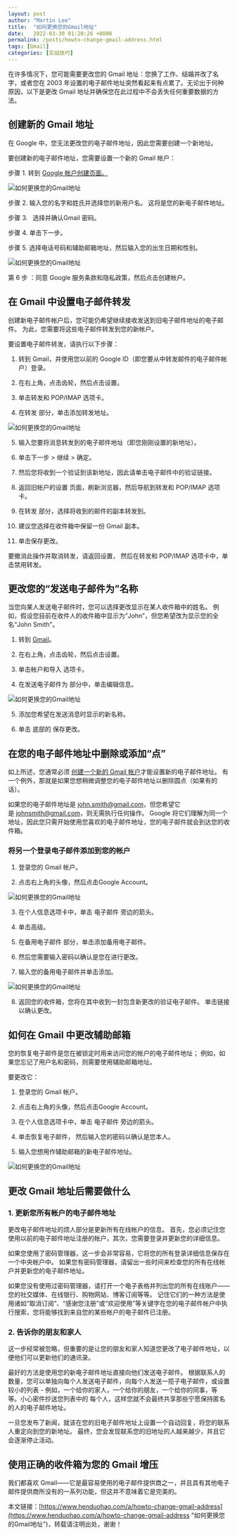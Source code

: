 ```yaml
---
layout: post  
author: "Martin Lee"  
title:  "如何更换您的Gmail地址"  
date:   2022-03-30 01:20:26 +0800  
permalink: /posts/howto-change-gmail-address.html  
tags: [Gmail]  
categories: [实战技巧]  
---
```

在许多情况下，您可能需要更改您的 Gmail 地址：您换了工作、结婚并改了名字，或者您在 2003 年设置的电子邮件地址突然看起来有点累了。无论出于何种原因，以下是更改 Gmail 地址并确保您在此过程中不会丢失任何重要数据的方法。

## 创建新的 Gmail 地址

在 Google 中，您无法更改您的电子邮件地址，因此您需要创建一个新地址。

要创建新的电子邮件地址，您需要设置一个新的 Gmail 帐户：

步骤 1. 转到 [Google 帐户创建页面。](https://accounts.google.com/SignUp)

![如何更换您的Gmail地址](https://p3-juejin.byteimg.com/tos-cn-i-k3u1fbpfcp/af602bf5144848fe936b50a5b8d11989~tplv-k3u1fbpfcp-zoom-1.image)

步骤 2. 输入您的名字和姓氏并选择您的新用户名。 这将是您的新电子邮件地址。

步骤 3.   选择并确认Gmail 密码。

步骤 4. 单击下一步。

步骤 5. 选择电话号码和辅助邮箱地址，然后输入您的出生日期和性别。

![如何更换您的Gmail地址](https://p3-juejin.byteimg.com/tos-cn-i-k3u1fbpfcp/1eb57edbdc454f76817e2260c320fec6~tplv-k3u1fbpfcp-zoom-1.image)

第 6 步 ：同意 Google 服务条款和隐私政策，然后点击创建帐户。

## 在 Gmail 中设置电子邮件转发

创建新电子邮件帐户后，您可能仍希望继续接收发送到旧电子邮件地址的电子邮件。 为此，您需要将这些电子邮件转发到您的新帐户。

要设置电子邮件转发，请执行以下步骤：

1. 转到 Gmail，并使用您以前的 Google ID（即您要从中转发邮件的电子邮件帐户）登录。

2. 在右上角，点击齿轮，然后点击设置。

3. 单击转发和 POP/IMAP 选项卡。

4. 在转发 部分，单击添加转发地址。

![如何更换您的Gmail地址](https://p3-juejin.byteimg.com/tos-cn-i-k3u1fbpfcp/45e98c60953647ec9a4b977e7742038e~tplv-k3u1fbpfcp-zoom-1.image)

5. 输入您要将消息转发到的电子邮件地址（即您刚刚设置的新地址）。

6. 单击下一步 > 继续 > 确定。

7. 然后您将收到一个验证到该新地址，因此请单击电子邮件中的验证链接。

8. 返回旧帐户的设置 页面，刷新浏览器，然后导航到转发和 POP/IMAP 选项卡。

9. 在转发 部分，选择将收到的邮件的副本转发到。

10. 建议您选择在收件箱中保留一份 Gmail 副本。

11. 单击保存更改。

要撤消此操作并取消转发，请返回设置， 然后在转发和 POP/IMAP 选项卡中，单击禁用转发。 


## 更改您的“发送电子邮件为”名称

当您向某人发送电子邮件时，您可以选择更改显示在某人收件箱中的姓名。 例如，假设您目前在收件人的收件箱中显示为“John”，但您希望改为显示您的全名“John Smith”。

1. 转到 [Gmail](https://mail.google.com/)。

2. 在右上角，点击齿轮，然后点击设置。

3. 单击帐户和导入 选项卡。

4. 在发送电子邮件为 部分中，单击编辑信息。 

![如何更换您的Gmail地址](https://p3-juejin.byteimg.com/tos-cn-i-k3u1fbpfcp/cb3c1fdaa1134cc9b4c5a2c540eb9eb5~tplv-k3u1fbpfcp-zoom-1.image)

5. 添加您希望在发送消息时显示的新名称。

6. 单击 底部的 保存更改。

## 在您的电子邮件地址中删除或添加“点”

如上所述，您通常必须 [创建一个新的 Gmail 帐户](https://www.henduohao.com/a/register-a-gmail)才能设置新的电子邮件地址。 有一个例外，那就是如果您想稍微调整您的电子邮件地址以删除圆点（如果有的话）。

如果您的电子邮件地址是 <john.smith@gmail.com>，但您希望它是 <johnsmith@gmail.com>，则无需执行任何操作。 Google 将它们理解为同一个地址，因此您只需开始使用您喜欢的电子邮件地址，您的电子邮件就会到达您的收件箱。

### 将另一个登录电子邮件添加到您的帐户

1. 登录您的 Gmail 帐户。

2. 点击右上角的头像，然后点击Google Account。 

![如何更换您的Gmail地址](https://p3-juejin.byteimg.com/tos-cn-i-k3u1fbpfcp/2e0cea1b2f92432b823646ebad62cf7c~tplv-k3u1fbpfcp-zoom-1.image)

3. 在个人信息选项卡中，单击 电子邮件 旁边的箭头。

4. 单击高级。

5. 在备用电子邮件 部分，单击添加备用电子邮件。

6. 然后您需要输入密码以确认是您在进行更改。

7. 输入您的备用电子邮件并单击添加。

![如何更换您的Gmail地址](https://p3-juejin.byteimg.com/tos-cn-i-k3u1fbpfcp/6734390e2e6044499299caaba28ca8a0~tplv-k3u1fbpfcp-zoom-1.image)

8. 返回您的收件箱，您将在其中收到一封包含新更改的验证电子邮件。 单击链接以确认更改。

## 如何在 Gmail 中更改辅助邮箱

您的恢复电子邮件是您在被锁定时用来访问您的帐户的电子邮件地址； 例如，如果您忘记了用户名和密码，则需要使用辅助邮箱地址。

要更改它：

1. 登录您的 Gmail 帐户。

2. 点击右上角的头像，然后点击Google Account。

3. 在个人信息选项卡中，单击 电子邮件 旁边的箭头。

4. 单击恢复电子邮件， 然后输入您的密码以确认是您本人。

5. 输入您想用作辅助邮箱的新电子邮件地址。

![如何更换您的Gmail地址](https://p3-juejin.byteimg.com/tos-cn-i-k3u1fbpfcp/daa1415e9f30493d833bf85c7291318f~tplv-k3u1fbpfcp-zoom-1.image)

## 更改 Gmail 地址后需要做什么

### 1. 更新您所有帐户的电子邮件地址

更改电子邮件地址的烦人部分是更新所有在线帐户的信息。 首先，您必须记住您使用以前的电子邮件地址注册的帐户，其次，您需要登录并更新您的详细信息。

如果您使用了密码管理器，这一步会非常容易，它将您的所有登录详细信息保存在一个中央帐户中。 如果您有密码管理器，请留出一些时间来检查您的所有在线帐户并更新您的电子邮件地址。

如果您没有使用过密码管理器，请打开一个电子表格并列出您的所有在线账户——您的社交媒体、在线银行、购物网站、博客订阅等等。 记住它们的一种方法是使用诸如“取消订阅”、“感谢您注册”或“欢迎使用”等关键字在您的电子邮件帐户中执行搜索，您将能够找到来自您的某些帐户的电子邮件已注册。

### 2. 告诉你的朋友和家人

这一步经常被忽略，但重要的是让您的朋友和家人知道您更改了电子邮件地址，以便他们可以更新他们的通讯录。

最好的方法是使用您的新电子邮件地址直接向他们发送电子邮件。 根据联系人的数量，您可以单独向每个人发送电子邮件，向每个人发送一揽子电子邮件，或设置较小的列表 - 例如，一个给你的家人，一个给你的朋友，一个给你的同事，等等。小心密件抄送您列表中的 每个人，这样您就不会最终共享那些宁愿保持匿名的人的电子邮件地址。

一旦您发布了新闻，就该在您的旧电子邮件地址上设置一个自动回复，将您的联系人重定向到您的新地址。 最终，您会发现联系您的旧地址的人越来越少，并且它会逐渐停止活动。

## 使用正确的收件箱为您的 Gmail 增压

我们都喜欢 Gmail——它是最容易使用的电子邮件提供商之一，并且具有其他电子邮件提供商所没有的一系列功能，但这并不意味着它是完美的。 

本文链接：[https://www.henduohao.com/a/howto-change-gmail-address](https://www.henduohao.com/a/howto-change-gmail-address "如何更换您的Gmail地址")，转载请注明出处，谢谢！